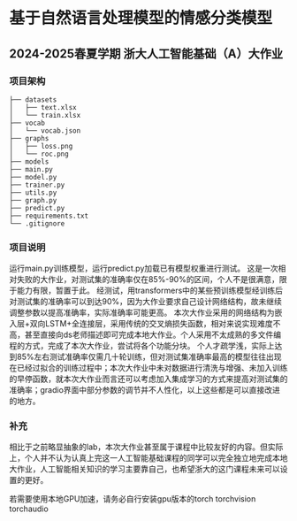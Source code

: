 # 基于自然语言处理模型的情感分类模型
## 2024-2025春夏学期 浙大人工智能基础（A）大作业
### 项目架构

```
├── datasets
│   ├── text.xlsx
│   └── train.xlsx
├── vocab
│   └── vocab.json
├── graphs
│   ├── loss.png
│   └── roc.png
├── models
├── main.py
├── model.py
├── trainer.py
├── utils.py
├── graph.py
├── predict.py
├── requirements.txt
└── .gitignore
```

### 项目说明
运行main.py训练模型，运行predict.py加载已有模型权重进行测试。
这是一次相对失败的大作业，对测试集的准确率仅在85%-90%的区间，个人不是很满意，限于能力有限，暂置于此。
经测试，用transformers中的某些预训练模型经训练后对测试集的准确率可以到达90%，因为大作业要求自己设计网络结构，故未继续调整参数以提高准确率，实际准确率可能更高。
本次大作业采用的网络结构为嵌入层+双向LSTM+全连接层，采用传统的交叉熵损失函数，相对来说实现难度不高，甚至直接向ds老师描述即可完成本地大作业。个人采用不太成熟的多文件编程的方式，完成了本次大作业，尝试将各个功能分块。
个人才疏学浅，实际上达到85%左右测试准确率仅需几十轮训练，但对测试集准确率最高的模型往往出现在已经过拟合的训练过程中；本次大作业中未对数据进行清洗与增强、未加入训练的早停函数，就本次大作业而言还可以考虑加入集成学习的方式来提高对测试集的准确率；gradio界面中部分参数的调节并不人性化，以上这些都是可以直接改进的地方。

### 补充
相比于之前略显抽象的lab，本次大作业甚至属于课程中比较友好的内容。但实际上，个人并不认为认真上完这一人工智能基础课程的同学可以完全独立地完成本地大作业，人工智能相关知识的学习主要靠自己，也希望浙大的这门课程未来可以设置的更好。

若需要使用本地GPU加速，请务必自行安装gpu版本的torch torchvision torchaudio
